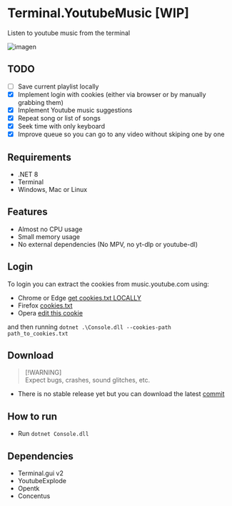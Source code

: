# Terminal.YoutubeMusic [WIP]
Listen to youtube music from the terminal

![imagen](https://github.com/user-attachments/assets/2be7eb04-6baa-43b0-938d-8a6354a2f387)

## TODO
- [ ] Save current playlist locally
- [X] Implement login with cookies (either via browser or by manually grabbing them)
- [X] Implement Youtube music suggestions
- [X] Repeat song or list of songs
- [X] Seek time with only keyboard
- [X] Improve queue so you can go to any video without skiping one by one

## Requirements
- .NET 8
- Terminal
- Windows, Mac or Linux

## Features
- Almost no CPU usage 
- Small memory usage
- No external dependencies (No MPV, no yt-dlp or youtube-dl)

## Login
To login you can extract the cookies from music.youtube.com using:
- Chrome or Edge [get cookies.txt LOCALLY](https://chrome.google.com/webstore/detail/get-cookiestxt-locally/cclelndahbckbenkjhflpdbgdldlbecc)
- Firefox [cookies.txt](https://addons.mozilla.org/en-US/firefox/addon/cookies-txt/)
- Opera [edit this cookie](https://addons.opera.com/en/extensions/details/edit-this-cookie)

and then running `dotnet .\Console.dll --cookies-path path_to_cookies.txt`

## Download
> [!WARNING]\
> Expect bugs, crashes, sound glitches, etc.
- There is no stable release yet but you can download the latest [commit](https://nightly.link/xBaank/Terminal.YoutubeMusic/workflows/dotnet/main/YoutubeConsole.zip)

## How to run
- Run `dotnet Console.dll`

## Dependencies
- Terminal.gui v2
- YoutubeExplode
- Opentk
- Concentus
